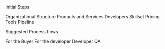 Initial Steps

Organizational Structure
Products and Services
Developers Skillset
Pricing
Tools
Pipeline














Suggested Process flows

For the Buyer
For the developer
Developer QA



















